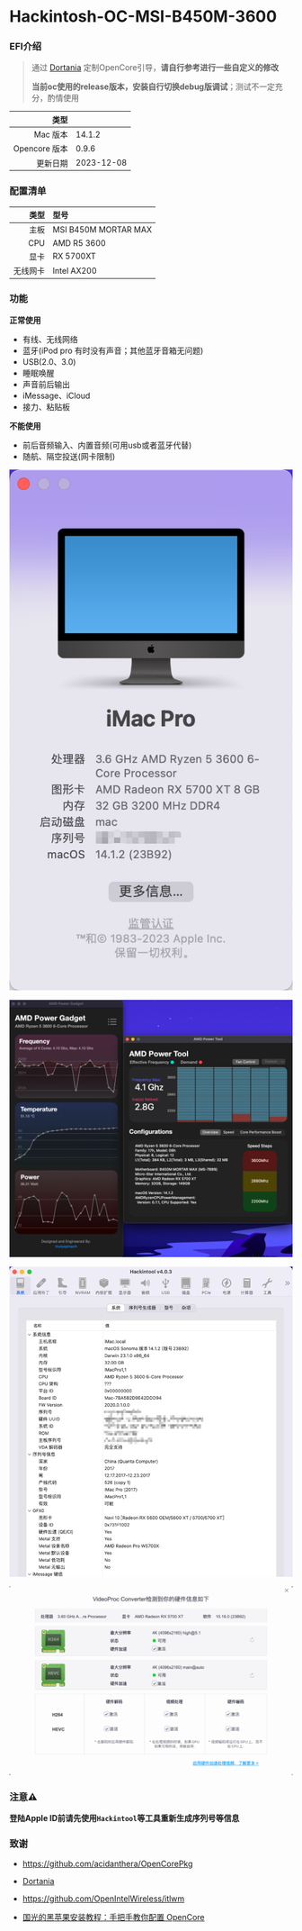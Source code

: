 # Hackintosh-OC-MSI-B450M-3600

### EFI介绍

> 通过 [Dortania](https://dortania.github.io/OpenCore-Install-Guide/) 定制OpenCore引导，**请自行参考进行一些自定义的修改**
>
> **当前oc使用的release版本，安装自行切换debug版调试**；测试不一定充分，酌情使用

|     类型 |                  |
| ------------: | :--------- |
| Mac 版本      | 14.1.2     |
| Opencore 版本 | 0.9.6      |
| 更新日期      | 2023-12-08 |

### 配置清单

|     类型 | 型号                 |
| -------: | :------------------- |
|     主板 | MSI B450M MORTAR MAX |
|      CPU | AMD R5 3600          |
|     显卡 | RX 5700XT            |
| 无线网卡 | Intel AX200          |

### 功能

**正常使用**

- 有线、无线网络
- 蓝牙(iPod pro 有时没有声音；其他蓝牙音箱无问题)
- USB(2.0、3.0)
- 睡眠唤醒
- 声音前后输出
- iMessage、iCloud
- 接力、粘贴板

**不能使用**

- 前后音频输入、内置音频(可用usb或者蓝牙代替)
- 随航、隔空投送(网卡限制)

![image-20231208211416307](./img/image-20231208211416307.png)

![image-20231208213343921](./img/image-20231208213343921.png)

![image-20231208211726397](./img/image-20231208211726397.png)

![image-20231208213103605](./img/image-20231208213103605.png)

### **注意**⚠️

**登陆Apple ID前请先使用`Hackintool`等工具重新生成序列号等信息**

### 致谢

- https://github.com/acidanthera/OpenCorePkg

- [Dortania](https://dortania.github.io/OpenCore-Install-Guide/) 
- https://github.com/OpenIntelWireless/itlwm
- [国光的黑苹果安装教程：手把手教你配置 OpenCore](https://apple.sqlsec.com/)

